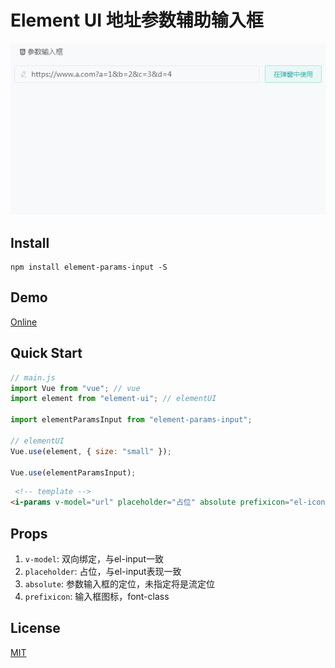 # Element UI 地址参数辅助输入框

![demo.gif](./img/demo.gif)

## Install

``` shell
npm install element-params-input -S
```

## Demo

[Online](http://123.207.117.50/#/params)

## Quick Start

``` javascript
// main.js
import Vue from "vue"; // vue
import element from "element-ui"; // elementUI

import elementParamsInput from "element-params-input";

// elementUI
Vue.use(element, { size: "small" });

Vue.use(elementParamsInput);
```

``` html
 <!-- template -->
<i-params v-model="url" placeholder="占位" absolute prefixicon="el-icon-edit"></i-params>
```

## Props

1. `v-model`: 双向绑定，与el-input一致
2. `placeholder`: 占位，与el-input表现一致
3. `absolute`: 参数输入框的定位，未指定将是流定位
4. `prefixicon`: 输入框图标，font-class


## License

[MIT](./LICENSE)




